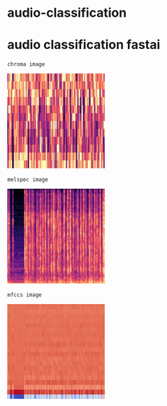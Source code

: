 # audio-classification
audio classification  fastai
=========




    chroma image
![chroma](https://github.com/zjmlovlin/audio-classification/blob/master/show_img/1-137-A-32-chroma.jpg)

    melspec image
![melspec](https://github.com/zjmlovlin/audio-classification/blob/master/show_img/1-137-A-32-melspec.jpg)

    mfccs image
![mfccs](https://github.com/zjmlovlin/audio-classification/blob/master/show_img/1-137-A-32-mfccs.jpg)
